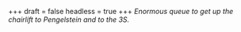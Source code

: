 
+++
draft = false
headless = true
+++
_Enormous queue to get up the chairlift to Pengelstein and to the 3S._
